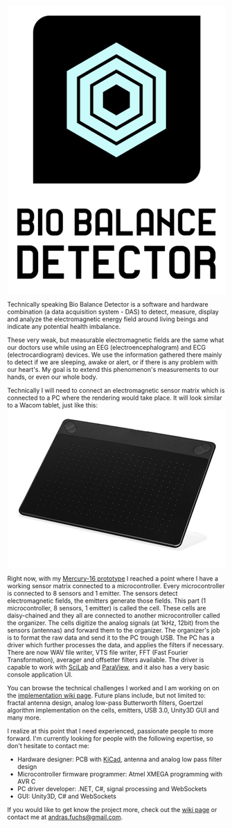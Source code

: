 <p align="center">
  <img src="https://github.com/andrasfuchs/BioBalanceDetector/blob/master/Business/Branding/Logos/BioBalanceDetectorLogo_nobg_540x709.png"/>
</p>

Technically speaking Bio Balance Detector is a software and hardware combination (a data acquisition system - DAS) to detect, measure, display and analyze the electromagnetic energy field around living beings and indicate any potential health imbalance.  
  
These very weak, but measurable electromagnetic fields are the same what our doctors use while using an EEG (electroencephalogram) and ECG (electrocardiogram) devices. We use the information gathered there mainly to detect if we are sleeping, awake or alert, or if there is any problem with our heart's. My goal is to extend this phenomenon's measurements to our hands, or even our whole body.  
  
Technically I will need to connect an electromagnetic sensor matrix which is connected to a PC where the rendering would take place. It will look similar to a Wacom tablet, just like this:
![Wacom Tablet](https://github.com/andrasfuchs/BioBalanceDetector/blob/master/Hardware/Design/Wacom-Intuos-Art-Medium-CTH690AK.jpg)  
  
Right now, with my [Mercury-16 prototype](https://github.com/andrasfuchs/BioBalanceDetector/wiki/Proto-%235---Mercury-16)  I reached a point where I have a working sensor matrix connected to a microcontroller. Every microcontroller is connected to 8 sensors and 1 emitter. The sensors detect electromagnetic fields, the emitters generate those fields. This part (1 microcontroller, 8 sensors, 1 emitter) is called the cell. These cells are daisy-chained and they all are connected to another microcontroller called the organizer. The cells digitize the analog signals (at 1kHz, 12bit) from the sensors (antennas) and forward them to the organizer. The organizer's job is to format the raw data and send it to the PC trough USB. The PC has a driver which further processes the data, and applies the filters if necessary. There are now WAV file writer, VTS file writer, FFT (Fast Fourier Transformation), averager and offsetter filters available. The driver is capable to work with [SciLab](http://www.scilab.org/) and [ParaView](https://www.paraview.org/), and it also has a very basic console application UI.  
  
You can browse the technical challenges I worked and I am working on on the [implementation wiki page](https://github.com/andrasfuchs/BioBalanceDetector/wiki/Implementation). Future plans include, but not limited to: fractal antenna design, analog low-pass Butterworth filters, Goertzel algorithm implementation on the cells, emitters, USB 3.0, Unity3D GUI and many more.  
  
I realize at this point that I need experienced, passionate people to more forward. I'm currently looking for people with the following expertise, so don't hesitate to contact me:  
* Hardware designer: PCB with [KiCad](https://www.kicad-pcb.org/), antenna and analog low pass filter design  
* Microcontroller firmware programmer: Atmel XMEGA programming with AVR C  
* PC driver developer: .NET, C#, signal processing and WebSockets  
* GUI: Unity3D, C# and WebSockets  
  
If you would like to get know the project more, check out the [wiki page](http://bit.ly/29OBsJ2) or contact me at <andras.fuchs@gmail.com>.  
